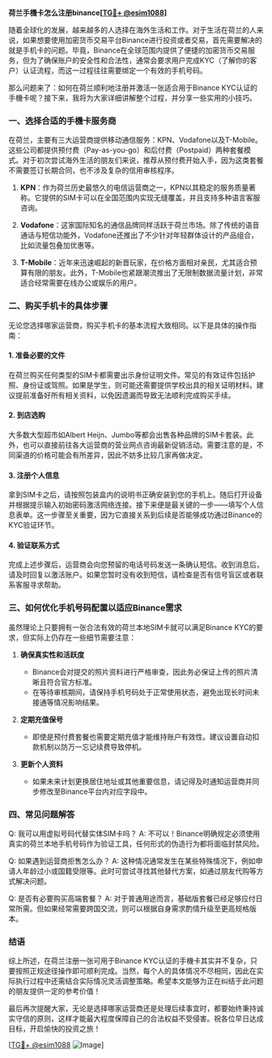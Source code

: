 **荷兰手機卡怎么注册binance[[TG💪+ @esim1088](https://t.me/s/esim1088)]**

随着全球化的发展，越来越多的人选择在海外生活和工作。对于生活在荷兰的人来说，如果想要使用加密货币交易平台Binance进行投资或者交易，首先需要解决的就是手机卡的问题。毕竟，Binance在全球范围内提供了便捷的加密货币交易服务，但为了确保账户的安全性和合法性，通常会要求用户完成KYC（了解你的客户）认证流程，而这一过程往往需要绑定一个有效的手机号码。

那么问题来了：如何在荷兰顺利地注册并激活一张适合用于Binance KYC认证的手機卡呢？接下来，我将为大家详细讲解整个过程，并分享一些实用的小技巧。

### 一、选择合适的手機卡服务商

在荷兰，主要有三大运营商提供移动通信服务：KPN、Vodafone以及T-Mobile。这些公司都提供预付费（Pay-as-you-go）和后付费（Postpaid）两种套餐模式。对于初次尝试海外生活的朋友们来说，推荐从预付费开始入手，因为这类套餐不需要签订长期合同，也不涉及复杂的信用审核程序。

1. **KPN**：作为荷兰历史最悠久的电信运营商之一，KPN以其稳定的服务质量著称。它提供的SIM卡可以在全国范围内实现无缝覆盖，并且支持多种语言客服咨询。
   
2. **Vodafone**：这家国际知名的通信品牌同样活跃于荷兰市场。除了传统的语音通话与短信功能外，Vodafone还推出了不少针对年轻群体设计的产品组合，比如流量包叠加优惠等。

3. **T-Mobile**：近年来迅速崛起的新晋玩家，在价格方面相对亲民，尤其适合预算有限的朋友。此外，T-Mobile也紧跟潮流推出了无限制数据流量计划，非常适合经常需要在线办公或娱乐的用户。

### 二、购买手机卡的具体步骤

无论您选择哪家运营商，购买手机卡的基本流程大致相同。以下是具体的操作指南：

#### 1. 准备必要的文件
在荷兰购买任何类型的SIM卡都需要出示身份证明文件。常见的有效证件包括护照、身份证或驾照。如果是学生，则可能还需要提供学校出具的相关证明材料。建议提前准备好所有相关资料，以免因遗漏而导致无法顺利完成购买手续。

#### 2. 到店选购
大多数大型超市如Albert Heijn、Jumbo等都会出售各种品牌的SIM卡套装。此外，也可以直接前往各大运营商的营业网点咨询最新促销活动。需要注意的是，不同渠道的价格可能会有所差异，因此不妨多比较几家再做决定。

#### 3. 注册个人信息
拿到SIM卡之后，请按照包装盒内的说明书正确安装到您的手机上。随后打开设备并根据提示输入初始密码激活网络连接。接下来便是最关键的一步——填写个人信息表单。这一步骤至关重要，因为它直接关系到后续是否能够成功通过Binance的KYC验证环节。

#### 4. 验证联系方式
完成上述步骤后，运营商会向您预留的电话号码发送一条确认短信。收到消息后，请及时回复以激活账户。如果您暂时没有收到短信，请检查是否有信号盲区或者联系客服寻求帮助。

### 三、如何优化手机号码配置以适应Binance需求

虽然理论上只要拥有一张合法有效的荷兰本地SIM卡就可以满足Binance KYC的要求，但实际上仍存在一些细节需要注意：

1. **确保真实性和活跃度**
   - Binance会对提交的照片资料进行严格审查，因此务必保证上传的照片清晰且符合官方标准。
   - 在等待审核期间，请保持手机号码处于正常使用状态，避免出现长时间未接通等情况影响结果。

2. **定期充值保号**
   - 即使是预付费套餐也需要定期充值才能维持账户有效性。建议设置自动扣款机制以防万一忘记续费导致停机。

3. **更新个人资料**
   - 如果未来计划更换居住地址或其他重要信息，请记得及时通知运营商并同步修改至Binance平台内对应字段中。

### 四、常见问题解答

Q: 我可以用虚拟号码代替实体SIM卡吗？
A: 不可以！Binance明确规定必须使用真实的荷兰本地手机号码作为验证工具，任何形式的伪造行为都将面临封禁风险。

Q: 如果遇到运营商拒售怎么办？
A: 这种情况通常发生在某些特殊情况下，例如申请人年龄过小或国籍受限等。此时可尝试寻找其他替代方案，如通过朋友代购等方式解决问题。

Q: 是否有必要购买高端套餐？
A: 对于普通用途而言，基础版套餐已经足够应付日常所需。但如果经常需要跨国交流，则可以根据自身需求酌情升级至更高规格版本。

### 结语

综上所述，在荷兰注册一张可用于Binance KYC认证的手機卡其实并不复杂，只要按照正规途径操作即可顺利完成。当然，每个人的具体情况不尽相同，因此在实际执行过程中还需结合实际情况灵活调整策略。希望本文能够为正在纠结于此问题的朋友提供一定的参考价值！

最后再次提醒大家，无论是选择哪家运营商还是处理后续事宜时，都要始终秉持诚实守信的原则，这样才能最大程度保障自己的合法权益不受侵害。祝各位早日达成目标，开启愉快的投资之旅！

[[TG💪+ @esim1088](https://t.me/s/esim1088) ![Image](https://i.postimg.cc/4NQfJmqS/Snipaste-2025-05-13-00-14-12.png)]